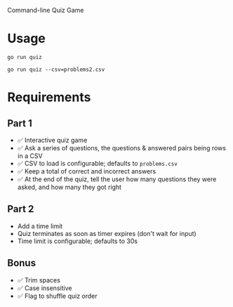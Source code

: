 Command-line Quiz Game

# Usage

```
go run quiz

go run quiz --csv=problems2.csv
```

# Requirements

## Part 1

- ✅ Interactive quiz game
- ✅ Ask a series of questions, the questions & answered pairs being rows in a CSV
- ✅ CSV to load is configurable; defaults to `problems.csv`
- ✅ Keep a total of correct and incorrect answers
- ✅ At the end of the quiz, tell the user how many questions they were asked, and how many they got right

## Part 2

- Add a time limit
- Quiz terminates as soon as timer expires (don't wait for input)
- Time limit is configurable; defaults to 30s

## Bonus

- ✅ Trim spaces
- ✅ Case insensitive
- ✅ Flag to shuffle quiz order
